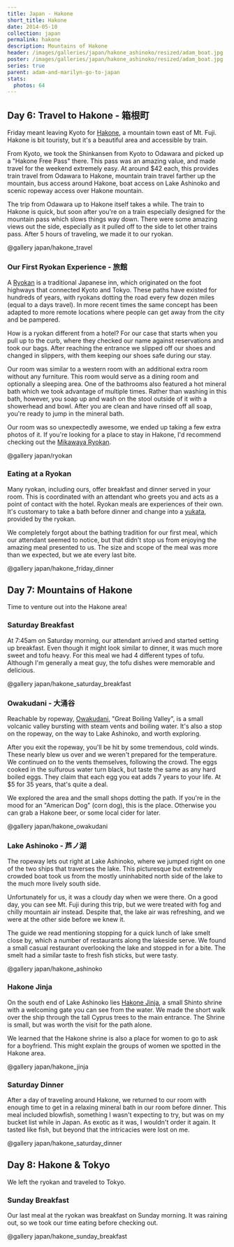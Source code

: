 ```yaml
---
title: Japan - Hakone
short_title: Hakone
date: 2014-05-10
collection: japan
permalink: hakone
description: Mountains of Hakone
header: /images/galleries/japan/hakone_ashinoko/resized/adam_boat.jpg
poster: /images/galleries/japan/hakone_ashinoko/resized/adam_boat.jpg
series: true
parent: adam-and-marilyn-go-to-japan
stats:
  photos: 64
---
```


## Day 6: Travel to Hakone - 箱根町

Friday meant leaving Kyoto for [Hakone](http://en.wikipedia.org/wiki/Hakone,_Kanagawa), a mountain town east of Mt. Fuji. Hakone is bit touristy, but it's a beautiful area and accessible by train.

From Kyoto, we took the Shinkansen from Kyoto to Odawara and picked up a "Hakone Free Pass" there. This pass was an amazing value, and made travel for the weekend extremely easy. At around $42 each, this provides train travel from Odawara to Hakone, mountain train travel farther up the mountain, bus access around Hakone, boat access on Lake Ashinoko and scenic ropeway access over Hakone mountain.

The trip from Odawara up to Hakone itself takes a while. The train to Hakone is quick, but soon after you're on a train especially designed for the mountain pass which slows things way down. There were some amazing views out the side, especially as it pulled off to the side to let other trains pass. After 5 hours of traveling, we made it to our ryokan.

@gallery japan/hakone_travel

### Our First Ryokan Experience - 旅館

A [Ryokan](http://en.wikipedia.org/wiki/Ryokan_(Japanese_inn)) is a traditional Japanese inn, which originated on the foot highways that connected Kyoto and Tokyo. These paths have existed for hundreds of years, with ryokans dotting the road every few dozen miles (equal to a days travel). In more recent times the same concept has been adapted to more remote locations where people can get away from the city and be pampered.

How is a ryokan different from a hotel? For our case that starts when you pull up to the curb, where they checked our name against reservations and took our bags. After reaching the entrance we slipped off our shoes and changed in slippers, with them keeping our shoes safe during our stay.

Our room was similar to a western room with an additional extra room without any furniture. This room would serve as a dining room and optionally a sleeping area. One of the bathrooms also featured a hot mineral bath which we took advantage of multiple times. Rather than washing in this bath, however, you soap up and wash on the stool outside of it with a showerhead and bowl. After you are clean and have rinsed off all soap, you're ready to jump in the mineral bath.

Our room was so unexpectedly awesome, we ended up taking a few extra photos of it. If you're looking for a place to stay in Hakone, I'd recommend checking out the [Mikawaya Ryokan](http://www.booking.com/hotel/jp/mikawaya-ryokan.en-us.html).

@gallery japan/ryokan

### Eating at a Ryokan

Many ryokan, including ours, offer breakfast and dinner served in your room. This is coordinated with an attendant who greets you and acts as a point of contact with the hotel. Ryokan meals are experiences of their own. It's customary to take a bath before dinner and change into a [yukata](http://en.wikipedia.org/wiki/Yukata), provided by the ryokan.

We completely forgot about the bathing tradition for our first meal, which our attendant seemed to notice, but that didn't stop us from enjoying the amazing meal presented to us. The size and scope of the meal was more than we expected, but we ate every last bite.

@gallery japan/hakone_friday_dinner

## Day 7: Mountains of Hakone

Time to venture out into the Hakone area!

### Saturday Breakfast

At 7:45am on Saturday morning, our attendant arrived and started setting up breakfast. Even though it might look similar to dinner, it was much more sweet and tofu heavy. For this meal we had 4 different types of tofu. Although I'm generally a meat guy, the tofu dishes were memorable and delicious.

@gallery japan/hakone_saturday_breakfast

### Owakudani - 大涌谷

Reachable by ropeway, [Owakudani](http://en.wikipedia.org/wiki/%C5%8Cwakudani), "Great Boiling Valley", is a small volcanic valley bursting with steam vents and boiling water. It's also a stop on the ropeway, on the way to Lake Ashinoko, and worth exploring.

After you exit the ropeway, you'll be hit by some tremendous, cold winds. These nearly blew us over and we weren't prepared for the temperature. We continued on to the vents themselves, following the crowd. The eggs cooked in the sulfurous water turn black, but taste the same as any hard boiled eggs. They claim that each egg you eat adds 7 years to your life. At $5 for 35 years, that's quite a deal.

We explored the area and the small shops dotting the path. If you're in the mood for an "American Dog" (corn dog), this is the place. Otherwise you can grab a Hakone beer, or some local cider for later.

@gallery japan/hakone_owakudani

### Lake Ashinoko - 芦ノ湖

The ropeway lets out right at Lake Ashinoko, where we jumped right on one of the two ships that traverses the lake. This picturesque but extremely crowded boat took us from the mostly uninhabited north side of the lake to the much more lively south side.

Unfortunately for us, it was a cloudy day when we were there. On a good day, you can see Mt. Fuji during this trip, but we were treated with fog and chilly mountain air instead. Despite that, the lake air was refreshing, and we were at the other side before we knew it.

The guide we read mentioning stopping for a quick lunch of lake smelt close by, which a number of restaurants along the lakeside serve. We found a small casual restaurant overlooking the lake and stopped in for a bite. The smelt had a similar taste to fresh fish sticks, but were tasty.

@gallery japan/hakone_ashinoko

### Hakone Jinja

On the south end of Lake Ashinoko lies [Hakone Jinja](http://en.wikipedia.org/wiki/Hakone_Shrine), a small Shinto shrine with a welcoming gate you can see from the water. We made the short walk over the ship through the tall Cyprus trees to the main entrance. The Shrine is small, but was worth the visit for the path alone.

We learned that the Hakone shrine is also a place for women to go to ask for a boyfriend. This might explain the groups of women we spotted in the Hakone area.

@gallery japan/hakone_jinja

### Saturday Dinner

After a day of traveling around Hakone, we returned to our room with enough time to get in a relaxing mineral bath in our room before dinner. This meal included blowfish, something I wasn't expecting to try, but was on my bucket list while in Japan. As exotic as it was, I wouldn't order it again. It tasted like fish, but beyond that the intricacies were lost on me.

@gallery japan/hakone_saturday_dinner

## Day 8: Hakone &amp; Tokyo

We left the ryokan and traveled to Tokyo.

### Sunday Breakfast

Our last meal at the ryokan was breakfast on Sunday morning. It was raining out, so we took our time eating before checking out.

@gallery japan/hakone_sunday_breakfast
